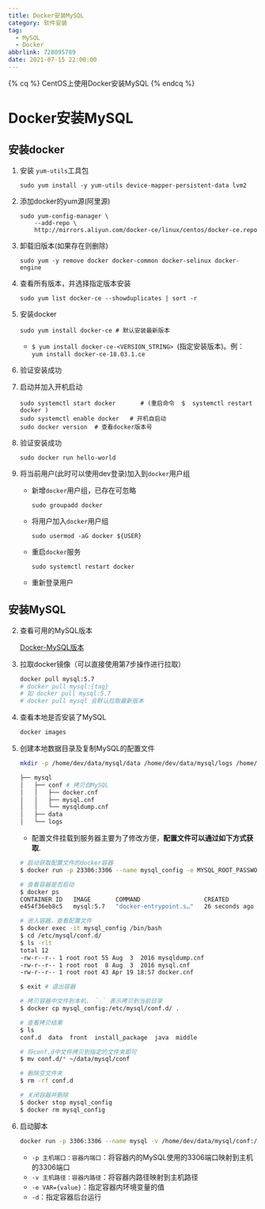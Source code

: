 ```yaml
---
title: Docker安装MySQL
category: 软件安装
tag:
  - MySQL
  - Docker
abbrlink: 728095789
date: 2021-07-15 22:00:00
---
```


{% cq %}
CentOS上使用Docker安装MySQL
{% endcq %}

<!-- more -->

# Docker安装MySQL

## 安装docker

1. 安装 `yum-utils`工具包

   ```
   sudo yum install -y yum-utils device-mapper-persistent-data lvm2
   ```

2. 添加docker的yum源(阿里源)

   ```
   sudo yum-config-manager \
       --add-repo \
       http://mirrors.aliyun.com/docker-ce/linux/centos/docker-ce.repo
   ```

3. 卸载旧版本(如果存在则删除)

   ```
   sudo yum -y remove docker docker-common docker-selinux docker-engine
   ```

4. 查看所有版本，并选择指定版本安装

   ```
   sudo yum list docker-ce --showduplicates | sort -r
   ```

5. 安装docker

   ```
   sudo yum install docker-ce # 默认安装最新版本
   ```

   - `$ yum install docker-ce-<VERSION_STRING> `(指定安装版本)。例：` yum install docker-ce-18.03.1.ce`

6. 验证安装成功

7. 启动并加入开机启动

   ```
   sudo systemctl start docker       # (重启命令  $  systemctl restart docker ) 
   sudo systemctl enable docker   # 开机自启动
   sudo docker version  # 查看docker版本号
   ```

8. 验证安装成功

   ```
   sudo docker run hello-world
   ```

9. 将当前用户(此时可以使用dev登录)加入到`docker`用户组

   - 新增`docker`用户组，已存在可忽略

     ```
     sudo groupadd docker
     ```

   - 将用户加入`docker`用户组

     ```
     sudo usermod -aG docker ${USER}
     ```

   - 重启`docker`服务

     ```
     sudo systemctl restart docker
     ```

   - 重新登录用户

## 安装MySQL

2. 查看可用的MySQL版本

   [Docker-MySQL版本](https://hub.docker.com/_/mysql?tab=tags)

   

3. 拉取docker镜像（可以直接使用第7步操作进行拉取）

   ```bash
   docker pull mysql:5.7
   # docker pull mysql:{tag}
   # 如 docker pull mysql:5.7
   # docker pull mysql 会默认拉取最新版本
   ```

   

3. 查看本地是否安装了MySQL

   ```bash
   docker images
   ```

   

4. 创建本地数据目录及复制MySQL的配置文件

   ```bash
   mkdir -p /home/dev/data/mysql/data /home/dev/data/mysql/logs /home/dev/data/mysql/conf
   ```

   ```bash
   ├── mysql
   │   ├── conf # 拷贝自MySQL
   │   │   ├── docker.cnf
   │   │   ├── mysql.cnf
   │   │   └── mysqldump.cnf
   │   ├── data
   │   └── logs
   
   ```

   - 配置文件挂载到服务器主要为了修改方便，**配置文件可以通过如下方式获取**.

   ```bash
   # 启动获取配置文件的docker容器
   $ docker run -p 23306:3306 --name mysql_config -e MYSQL_ROOT_PASSWORD=root -d mysql:5.7
   
   # 查看容器是否启动
   $ docker ps
   CONTAINER ID   IMAGE       COMMAND                  CREATED          STATUS          PORTS                                                    NAMES
   e454f36eb8c5   mysql:5.7   "docker-entrypoint.s…"   26 seconds ago   Up 24 seconds   33060/tcp, 0.0.0.0:23306->3306/tcp, :::23306->3306/tcp   mysql_config
   
   # 进入容器，查看配置文件
   $ docker exec -it mysql_config /bin/bash
   $ cd /etc/mysql/conf.d/
   $ ls -rlt
   total 12
   -rw-r--r-- 1 root root 55 Aug  3  2016 mysqldump.cnf
   -rw-r--r-- 1 root root  8 Aug  3  2016 mysql.cnf
   -rw-r--r-- 1 root root 43 Apr 19 18:57 docker.cnf
   
   $ exit # 退出容器
   
   # 拷贝容器中文件到本机， `.` 表示拷贝到当前目录
   $ docker cp mysql_config:/etc/mysql/conf.d/ .
   
   # 查看拷贝结果
   $ ls
   conf.d  data  front  install_package  java  middle
   
   # 将conf.d中文件拷贝到指定的文件夹即可
   $ mv conf.d/* ~/data/mysql/conf
   
   # 删除空文件夹
   $ rm -rf conf.d
   
   # 关闭容器并删除
   $ docker stop mysql_config
   $ docker rm mysql_config
   
   ```

   

5. 启动脚本

   ```bash
   docker run -p 3306:3306 --name mysql -v /home/dev/data/mysql/conf:/etc/mysql/conf.d -v /home/dev/data/mysql/logs:/logs -v /home/dev/data/mysql/data:/var/lib/mysql -e MYSQL_ROOT_PASSWORD=root -d mysql:5.7
   ```

   - `-p 主机端口：容器内端口`：将容器内的MySQL使用的3306端口映射到主机的3306端口
   - `-v 主机路径：容器内路径`：将容器内路径映射到主机路径
   - `-e VAR={value}`：指定容器内环境变量的值
   - `-d`：指定容器后台运行